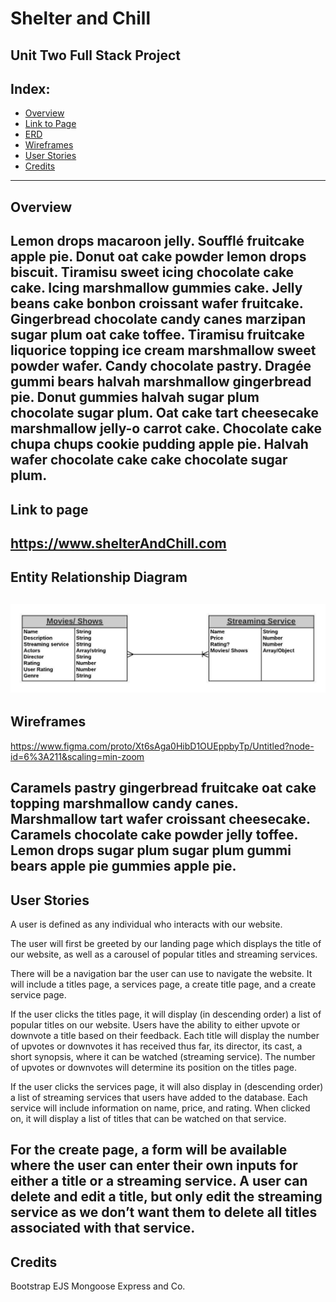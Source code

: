 # Shelter and Chill
Unit Two Full Stack Project
---

## Index:

- [Overview](#Overview)
- [Link to Page](#Link-to-page)
- [ERD](#Entity-Relationship-Diagram)
- [Wireframes](#wireframes)
- [User Stories](#User-Stories)
- [Credits](#credits)

--- 

## Overview
Lemon drops macaroon jelly. Soufflé fruitcake apple pie. Donut oat cake powder lemon drops biscuit. Tiramisu sweet icing chocolate cake cake. Icing marshmallow gummies cake. Jelly beans cake bonbon croissant wafer fruitcake. Gingerbread chocolate candy canes marzipan sugar plum oat cake toffee. Tiramisu fruitcake liquorice topping ice cream marshmallow sweet powder wafer. Candy chocolate pastry. Dragée gummi bears halvah marshmallow gingerbread pie. Donut gummies halvah sugar plum chocolate sugar plum. Oat cake tart cheesecake marshmallow jelly-o carrot cake. Chocolate cake chupa chups cookie pudding apple pie. Halvah wafer chocolate cake cake chocolate sugar plum.
---

## Link to page
https://www.shelterAndChill.com
---

## Entity Relationship Diagram
![ERD](./assets/ERD.jpeg)
---

## Wireframes
https://www.figma.com/proto/Xt6sAga0HibD1OUEppbyTp/Untitled?node-id=6%3A211&scaling=min-zoom

Caramels pastry gingerbread fruitcake oat cake topping marshmallow candy canes. Marshmallow tart wafer croissant cheesecake. Caramels chocolate cake powder jelly toffee. Lemon drops sugar plum sugar plum gummi bears apple pie gummies apple pie.
---

## User Stories

A user is defined as any individual who interacts with our website. 

The user will first be greeted by our landing page which displays the title of our website, as well as a carousel of popular titles and streaming services.

There will be a navigation bar the user can use to navigate the website. It will include a titles page, a services page, a create title page, and a create service page. 

If the user clicks the titles page, it will display (in descending order) a list of popular titles on our website. Users have the ability to either upvote or downvote a title based on their feedback. Each title will display the number of upvotes or downvotes it has received thus far, its director, its cast, a short synopsis, where it can be watched (streaming service). The number of upvotes or downvotes will determine its position on the titles page. 

If the user clicks the services page, it will also display in (descending order) a list of streaming services that users have added to the database. Each service will include information on name, price, and rating. When clicked on, it will display a list of titles that can be watched on that service. 

For the create page, a form will be available where the user can enter their own inputs for either a title or a streaming service. A user can delete and edit a title, but only edit the streaming service as we don’t want them to delete all titles associated with that service. 
---

## Credits

Bootstrap
EJS
Mongoose
Express
and Co.